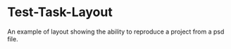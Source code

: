 # Test-Task-Layout
An example of layout showing the ability to reproduce a project from a psd file.
